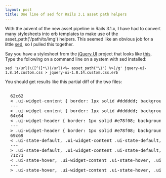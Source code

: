 ```yaml
---
layout: post
title: One line of sed for Rails 3.1 asset path helpers
---
```

With the advent of the new asset pipeline in Rails 3.1.x, I have had to 
convert many stylesheets into erb templates to make use of the asset_path('/path/to/img')
helpers.  This seemed like an obvious job for a little [sed](http://www.gnu.org/software/sed/manual/sed.html), 
so I pulled this together.

Say you have a stylesheet from the [jQuery UI](http://jqueryui.com) project that looks like
[this](/stylesheets/jquery-ui-1.8.14.custom.css).  Type the following on a command line on
a system with sed installed:


    sed 's/url(\([^(]*\))/url(<%= asset_path("\1") %>)/g' jquery-ui-1.8.14.custom.css > jquery-ui-1.8.14.custom.css.erb

You should get results like this partial diff of the two files:

<pre class='prettyprint'>    
  62c62
  < .ui-widget-content { border: 1px solid #dddddd; background: #eeeeee url(images/ui-bg_highlight-soft_100_eeeeee_1x100.png) 50% top repeat-x; color: #333333; }
  ---
  > .ui-widget-content { border: 1px solid #dddddd; background: #eeeeee url(<%= asset_path("images/ui-bg_highlight-soft_100_eeeeee_1x100.png") %>) 50% top repeat-x; color: #333333; }
  64c64
  < .ui-widget-header { border: 1px solid #e78f08; background: #f6a828 url(images/ui-bg_gloss-wave_35_f6a828_500x100.png) 50% 50% repeat-x; color: #ffffff; font-weight: bold; }
  ---
  > .ui-widget-header { border: 1px solid #e78f08; background: #f6a828 url(<%= asset_path("images/ui-bg_gloss-wave_35_f6a828_500x100.png") %>) 50% 50% repeat-x; color: #ffffff; font-weight: bold; }
  69c69
  < .ui-state-default, .ui-widget-content .ui-state-default, .ui-widget-header .ui-state-default { border: 1px solid #cccccc; background: #f6f6f6 url(images/ui-bg_glass_100_f6f6f6_1x400.png) 50% 50% repeat-x; font-weight: bold; color: #1c94c4; }
  ---
  > .ui-state-default, .ui-widget-content .ui-state-default, .ui-widget-header .ui-state-default { border: 1px solid #cccccc; background: #f6f6f6 url(<%= asset_path("images/ui-bg_glass_100_f6f6f6_1x400.png") %>) 50% 50% repeat-x; font-weight: bold; color: #1c94c4; }
  71c71
  < .ui-state-hover, .ui-widget-content .ui-state-hover, .ui-widget-header .ui-state-hover, .ui-state-focus, .ui-widget-content .ui-state-focus, .ui-widget-header .ui-state-focus { border: 1px solid #fbcb09; background: #fdf5ce url(images/ui-bg_glass_100_fdf5ce_1x400.png) 50% 50% repeat-x; font-weight: bold; color: #c77405; }
  ---
  > .ui-state-hover, .ui-widget-content .ui-state-hover, .ui-widget-header .ui-state-hover, .ui-state-focus, .ui-widget-content .ui-state-focus, .ui-widget-header .ui-state-focus { border: 1px solid #fbcb09; background: #fdf5ce url(<%= asset_path("images/ui-bg_glass_100_fdf5ce_1x400.png") %>) 50% 50% repeat-x; font-weight: bold; color: #c77405; }
</pre>
